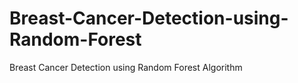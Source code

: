 # Breast-Cancer-Detection-using-Random-Forest
Breast Cancer Detection using Random Forest Algorithm
